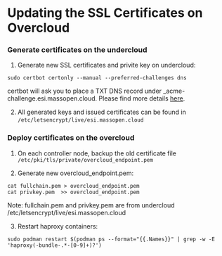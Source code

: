 # Updating the SSL Certificates on Overcloud

### Generate certificates on the undercloud
1. Generate new SSL certificates and privite key on undercloud:
```
sudo certbot certonly --manual --preferred-challenges dns
```
certbot will ask you to place a TXT DNS record under _acme-challenge.esi.massopen.cloud. Please find more details [here](https://eff-certbot.readthedocs.io/en/stable/using.html#manual).

2. All generated keys and issued certificates can be found in ``/etc/letsencrypt/live/esi.massopen.cloud``
### Deploy certificates on the overcloud
1. On each controller node, backup the old certificate file ``/etc/pki/tls/private/overcloud_endpoint.pem``

2. Generate new overcloud_endpoint.pem:
```
cat fullchain.pem > overcloud_endpoint.pem
cat privkey.pem  >> overcloud_endpoint.pem
```
Note: fullchain.pem and privkey.pem are from undercloud /etc/letsencrypt/live/esi.massopen.cloud

3. Restart haproxy containers:
```
sudo podman restart $(podman ps --format="{{.Names}}" | grep -w -E 'haproxy(-bundle-.*-[0-9]+)?')
```

